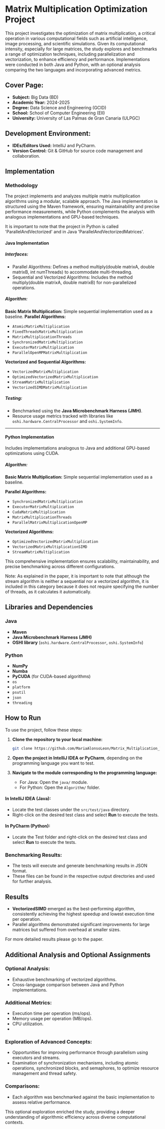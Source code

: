 # Matrix Multiplication Optimization Project

This project investigates the optimization of matrix multiplication, a critical operation in various computational fields such as artificial intelligence, image processing, and scientific simulations. Given its computational intensity, especially for large matrices, the study explores and benchmarks a range of optimization techniques, including parallelization and vectorization, to enhance efficiency and performance. Implementations were conducted in both Java and Python, with an optional analysis comparing the two languages and incorporating advanced metrics.

## Cover Page:

- **Subject:** Big Data (BD)
- **Academic Year:** 2024-2025
- **Degree:** Data Science and Engineering (GCID)
- **School:** School of Computer Engineering (EII)
- **University:** University of Las Palmas de Gran Canaria (ULPGC)

## Development Environment:

- **IDEs/Editors Used:** IntelliJ and PyCharm.
- **Version Control:** Git & GitHub for source code management and collaboration.

## Implementation

### Methodology

The project implements and analyzes multiple matrix multiplication algorithms using a modular, scalable approach. The Java implementation is structured using the Maven framework, ensuring maintainability and precise performance measurements, while Python complements the analysis with analogous implementations and GPU-based techniques.

It is important to note that the project in Python is called 'ParallelAndVectorized' and in Java 'ParallelAndVectorizedMatrices'.

#### Java Implementation

##### Interfaces:

- Parallel Algorithms: Defines a method multiply(double matrixA, double matrixB, int numThreads) to accommodate multi-threading.
- Sequential and Vectorized Algorithms: Includes the method multiply(double matrixA, double matrixB) for non-parallelized operations.

##### Algorithm:

**Basic Matrix Multiplication:** Simple sequential implementation used as a baseline.
**Parallel Algorithms:**
- `AtomicMatrixMultiplication`
- `FixedThreadsMatrixMultiplication`
- `MatrixMultiplicationThreads`
- `SynchronizedMatrixMultiplication`
- `ExecutorMatrixMultiplication`
- `ParallelOpenMPMatrixMultiplication`

**Vectorized and Sequential Algorithms:**
- `VectorizedMatrixMultiplication`
- `OptimizedVectorizedMatrixMultiplication`
- `StreamMatrixMultiplication`
- `VectorizedSIMDMatrixMultiplication`

##### Testing:

- Benchmarked using the **Java Microbenchmark Harness (JMH)**.
- Resource usage metrics tracked with libraries like `oshi.hardware.CentralProcessor` and `oshi.SystemInfo`.

---

#### Python Implementation

Includes implementations analogous to Java and additional GPU-based optimizations using CUDA. 

##### Algorithm:

**Basic Matrix Multiplication:** Simple sequential implementation used as a baseline.

**Parallel Algorithms:**
- `SynchronizedMatrixMultiplication`
- `ExecutorMatrixMultiplication`
- `CudaMatrixMultiplication`
- `MatrixMultiplicationThreads`
- `ParallelMatrixMultiplicationOpenMP`

**Vectorized Algorithms:**
- `OptimizedVectorizedMatrixMultiplication`
- `VectorizedMatrixMultiplicationSIMD`
- `StreamMatrixMultiplication`

This comprehensive implementation ensures scalability, maintainability, and precise benchmarking across different configurations.

Note: As explained in the paper, it is important to note that although the stream algorithm is neither a sequential nor a vectorized algorithm, it is included in this category because it does not require specifying the number of threads, as it calculates it automatically.

## Libraries and Dependencies
### Java

- **Maven**
- **Java Microbenchmark Harness (JMH)**
- **OSHI library** (`oshi.hardware.CentralProcessor`, `oshi.SystemInfo`)

### Python

- **NumPy**
- **Numba**
- **PyCUDA** (for CUDA-based algorithms)
-  `os`
- `platform`
- `psutil`
- `json`
- `threading`

## How to Run

To use the project, follow these steps:

1. **Clone the repository to your local machine:**

    ```bash
    git clone https://github.com/MariaAlonsoLeon/Matrix_Multiplication_Task3
    ```

2. **Open the project in IntelliJ IDEA or PyCharm**, depending on the programming language you want to test.

3. **Navigate to the module corresponding to the programming language:**
    - For Java: Open the `java/` module.
    - For Python: Open the `Algorithm/` folder.

#### In IntelliJ IDEA (Java):
- Locate the test classes under the `src/test/java` directory.
- Right-click on the desired test class and select **Run** to execute the tests.

#### In PyCharm (Python):
- Locate the Test folder and right-click on the desired test class and select **Run** to execute the tests.

### Benchmarking Results:
- The tests will execute and generate benchmarking results in JSON format.
- These files can be found in the respective output directories and used for further analysis.

## Results

- **VectorizedSIMD** emerged as the best-performing algorithm, consistently achieving the highest speedup and lowest execution time per operation.
- Parallel algorithms demonstrated significant improvements for large matrices but suffered from overhead at smaller sizes.

For more detailed results please go to the paper.

## Additional Analysis and Optional Assignments

### Optional Analysis:
- Exhaustive benchmarking of vectorized algorithms.
- Cross-language comparison between Java and Python implementations.

### Additional Metrics:
- Execution time per operation (ms/ops).
- Memory usage per operation (MB/ops).
- CPU utilization.
- 
### Exploration of Advanced Concepts:
- Opportunities for improving performance through parallelism using executors and streams.
- Examination of synchronization mechanisms, including atomic operations, synchronized blocks, and semaphores, to optimize resource management and thread safety.

### Comparisons:
- Each algorithm was benchmarked against the basic implementation to assess relative performance.

This optional exploration enriched the study, providing a deeper understanding of algorithmic efficiency across diverse computational contexts.
  
